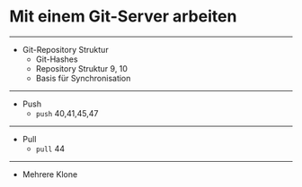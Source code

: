 # Mit einem Git-Server arbeiten

_________________________________________

 * Git-Repository Struktur
   - Git-Hashes
   - Repository Struktur 9, 10
   - Basis für Synchronisation
_________________________________________

 * Push
   - `push` 40,41,45,47
_________________________________________

 * Pull
   - `pull` 44
_________________________________________

 * Mehrere Klone
